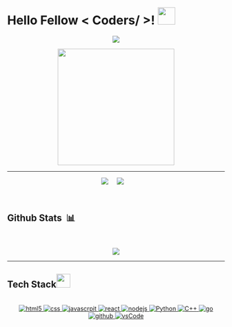 <h1> Hello Fellow < Coders/ >! <img src = "https://raw.githubusercontent.com/MartinHeinz/MartinHeinz/master/wave.gif" width = 40px> </h1>
<p align='center'>
<img src="https://readme-typing-svg.herokuapp.com?color=%2336BCF7&size=25&center=true&vCenter=true&width=433&height=75&lines=I'm+Gowthaman;Electronics+Engineering+Student;Cooking+Projects;%40notGman">
</p>
<p align='center'>
<img src="https://media.giphy.com/media/QvpqTCiEcwtvx6wwJK/giphy.gif" width="270" height="270" frameBorder="0" class="giphy-embed" allowFullScreen></img></p>
<hr>
<p align='center'>
<img src="https://komarev.com/ghpvc/?username=notGman">&nbsp;&nbsp;&nbsp;&nbsp;
<img src="https://img.shields.io/github/followers/notGman?style=social">&nbsp;&nbsp;&nbsp;&nbsp;
<!-- <img src="https://visitor-badge.glitch.me/badge?page_id=notGman.visitor-badge"> -->
</p>
<br>

## Github Stats &nbsp;📊
<br>
<p align='center'>
<img src="https://github-readme-stats.vercel.app/api?username=notGman&show_icons=true&theme=github_dark">
</p>
<hr>

## Tech Stack<img src = "https://media2.giphy.com/media/QssGEmpkyEOhBCb7e1/giphy.gif?cid=ecf05e47a0n3gi1bfqntqmob8g9aid1oyj2wr3ds3mg700bl&rid=giphy.gif" width = 32px> 

<p align="center" >
  <br/>
  <a href="" target="_blank">
    <img src="https://img.shields.io/badge/HTML5-E34F26?style=for-the-badge&logo=html5&logoColor=white" alt="html5" />
  </a>
  
  <a href="" target="_blank">
    <img src="https://img.shields.io/badge/CSS3-1572B6?style=for-the-badge&logo=css3&logoColor=white" alt="css" />
  </a>
  
  <a href="" target="_blank">
    <img src="https://img.shields.io/badge/JavaScript-F7DF1E?style=for-the-badge&logo=javascript&logoColor=black"
      alt="javascrpit"/>
  </a>
  
  <a href="" target="_blank">
    <img src="https://img.shields.io/badge/React-20232A?style=for-the-badge&logo=react&logoColor=61DAFB" alt="react" />
  </a>
  
  <a href="https://www.jetbrains.com/" target="_blank">
    <img src="https://img.shields.io/badge/Node.js-43853D?style=for-the-badge&logo=node.js&logoColor=white" alt="nodejs" />
  </a>
  
  <a href="" target="_blank">
    <img alt="Python" src="https://img.shields.io/badge/Python-3776AB?style=for-the-badge&logo=python&logoColor=white">
  </a>
  
  <a href="" target="_blank">
    <img alt="C++" src="https://img.shields.io/badge/-c++-black?logo=c%2B%2B&style=social">
  </a>
  
  <a href="" target="_blank">
    <img src="https://img.shields.io/badge/Go-00ADD8?style=for-the-badge&logo=go&logoColor=white" alt="go" />
  </a>
  
  <a href="" target="_blank">
    <img src="https://img.shields.io/badge/github-181717.svg?style=for-the-badge&logo=github&logoColor=white" alt="github" />
  </a>
  
  <a href="https://code.visualstudio.com/" target="_blank">
    <img src="https://img.shields.io/badge/vscode-007ACC.svg?style=for-the-badge&logo=visualstudiocode&logoColor=white" alt="vsCode"/> 
  </a>
</p>
